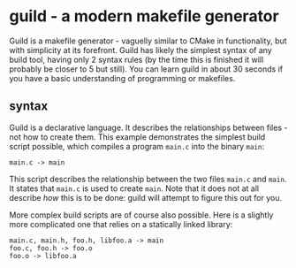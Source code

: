 # guild - a modern makefile generator

Guild is a makefile generator - vaguelly similar to CMake in functionality,
but with simplicity at its forefront. Guild has likely the simplest syntax
of any build tool, having only 2 syntax rules (by the time this is finished
it will probably be closer to 5 but still). You can learn guild in about 30
seconds if you have a basic understanding of programming or makefiles.

## syntax

Guild is a declarative language. It describes the relationships between files
\- not how to create them. This example demonstrates the simplest build script
possible, which compiles a program `main.c` into the binary `main`:
```
main.c -> main
```
This script describes the relationship between the two files `main.c` and `main`.
It states that `main.c` is used to create `main`. Note that it does not at all
describe *how* this is to be done: guild will attempt to figure this out for you.

More complex build scripts are of course also possible. Here is a slightly more
complicated one that relies on a statically linked library:
```
main.c, main.h, foo.h, libfoo.a -> main
foo.c, foo.h -> foo.o
foo.o -> libfoo.a
```
